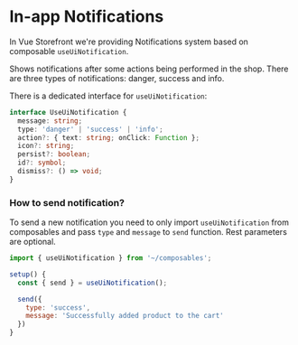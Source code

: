 # In-app Notifications

In Vue Storefront we're providing Notifications system based on composable `useUiNotification`. 

Shows notifications after some actions being performed in the shop. There are three types of notifications: danger, success and info.

There is a dedicated interface for `useUiNotification`:

```ts
interface UseUiNotification {
  message: string;
  type: 'danger' | 'success' | 'info';
  action?: { text: string; onClick: Function };
  icon?: string;
  persist?: boolean;
  id?: symbol;
  dismiss?: () => void;
}
```

### How to send notification?

To send a new notification you need to only import `useUiNotification` from composables and pass `type` and `message` to `send` function. Rest parameters are optional.

```js
import { useUiNotification } from '~/composables';

setup() {
  const { send } = useUiNotification();

  send({
    type: 'success',
    message: 'Successfully added product to the cart'
  })
}
```
